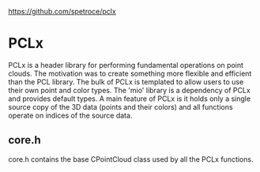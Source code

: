https://github.com/spetroce/pclx

# PCLx
PCLx is a header library for performing fundamental operations on point clouds.
The motivation was to create something more flexible and efficient than the PCL
library. The bulk of PCLx is templated to allow users to use their own point and
color types. The 'mio' library is a dependency of PCLx and provides default
types. A main feature of PCLx is it holds only a single source copy of the 3D
data (points and their colors) and all functions operate on indices of the
source data. 

## core.h
core.h contains the base CPointCloud class used by all the PCLx functions.
